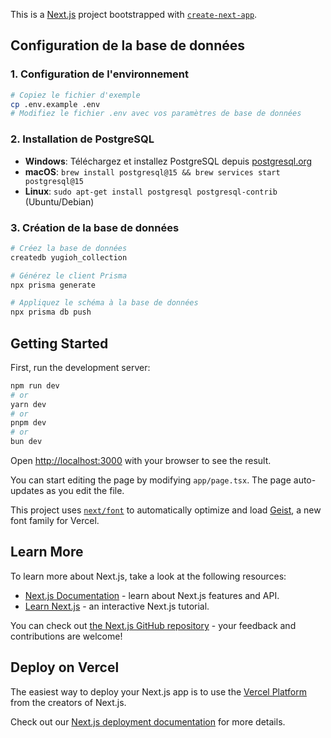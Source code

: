 This is a [Next.js](https://nextjs.org) project bootstrapped with [`create-next-app`](https://nextjs.org/docs/app/api-reference/cli/create-next-app).

## Configuration de la base de données

### 1. Configuration de l'environnement
```bash
# Copiez le fichier d'exemple
cp .env.example .env
# Modifiez le fichier .env avec vos paramètres de base de données
```

### 2. Installation de PostgreSQL
- **Windows**: Téléchargez et installez PostgreSQL depuis [postgresql.org](https://www.postgresql.org/download/windows/)
- **macOS**: `brew install postgresql@15 && brew services start postgresql@15`
- **Linux**: `sudo apt-get install postgresql postgresql-contrib` (Ubuntu/Debian)

### 3. Création de la base de données
```bash
# Créez la base de données
createdb yugioh_collection

# Générez le client Prisma
npx prisma generate

# Appliquez le schéma à la base de données
npx prisma db push
```

## Getting Started

First, run the development server:

```bash
npm run dev
# or
yarn dev
# or
pnpm dev
# or
bun dev
```

Open [http://localhost:3000](http://localhost:3000) with your browser to see the result.

You can start editing the page by modifying `app/page.tsx`. The page auto-updates as you edit the file.

This project uses [`next/font`](https://nextjs.org/docs/app/building-your-application/optimizing/fonts) to automatically optimize and load [Geist](https://vercel.com/font), a new font family for Vercel.

## Learn More

To learn more about Next.js, take a look at the following resources:

- [Next.js Documentation](https://nextjs.org/docs) - learn about Next.js features and API.
- [Learn Next.js](https://nextjs.org/learn) - an interactive Next.js tutorial.

You can check out [the Next.js GitHub repository](https://github.com/vercel/next.js) - your feedback and contributions are welcome!

## Deploy on Vercel

The easiest way to deploy your Next.js app is to use the [Vercel Platform](https://vercel.com/new?utm_medium=default-template&filter=next.js&utm_source=create-next-app&utm_campaign=create-next-app-readme) from the creators of Next.js.

Check out our [Next.js deployment documentation](https://nextjs.org/docs/app/building-your-application/deploying) for more details.
